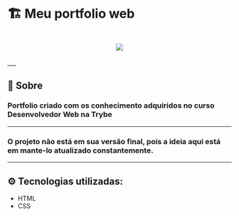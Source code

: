 # 🏗️ Meu portfolio web

<h1 align="center">
<img src="portfolioREADME.gif">
</h1>
___

## 📜 Sobre 
### Portfolio criado com os conhecimento adquiridos no curso **Desenvolvedor Web** na **Trybe**
___

### O projeto não está em sua versão final, pois a ideia aqui está em mante-lo atualizado constantemente.
___
## ⚙️ Tecnologias utilizadas:

- HTML
- CSS






